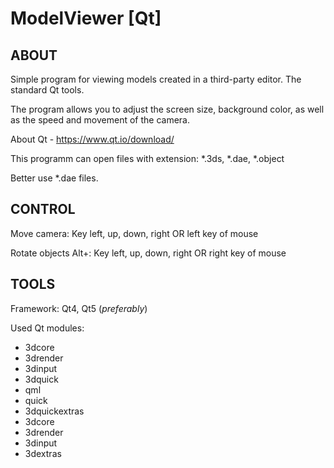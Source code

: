 # ModelViewer [Qt]


ABOUT
-----------

Simple program for viewing models created in a third-party editor. The standard Qt tools.

The program allows you to adjust the screen size, background color, as well as the speed and movement of the camera.

About Qt - https://www.qt.io/download/

This programm can open files with extension: *.3ds, *.dae, *.object

Better use *.dae files.

CONTROL
----------

Move camera: Key left, up, down, right OR left key of mouse

Rotate objects Alt+: Key left, up, down, right OR right key of mouse

TOOLS
----------

Framework: Qt4, Qt5 (*preferably*)

Used Qt modules: 
* 3dcore 
* 3drender 
* 3dinput 
* 3dquick 
* qml 
* quick 
* 3dquickextras 
* 3dcore 
* 3drender 
* 3dinput 
* 3dextras
